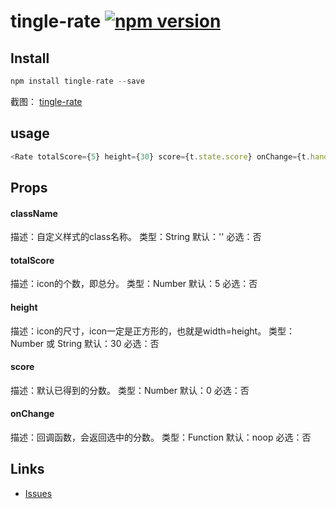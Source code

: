 # tingle-rate [![npm version](https://badge.fury.io/js/tingle-rate.svg)](http://badge.fury.io/js/tingle-rate)

## Install

```js
npm install tingle-rate --save
```

截图：
[tingle-rate](//img.alicdn.com/tps/TB1gUbDKpXXXXbqXXXXXXXXXXXX-582-944.png)

## usage

```js
<Rate totalScore={5} height={30} score={t.state.score} onChange={t.handleChange.bind(t)} />
```

## Props

#### className

描述：自定义样式的class名称。
类型：String
默认：''
必选：否

#### totalScore

描述：icon的个数，即总分。
类型：Number
默认：5
必选：否

#### height

描述：icon的尺寸，icon一定是正方形的，也就是width=height。
类型：Number 或 String
默认：30
必选：否

#### score

描述：默认已得到的分数。
类型：Number
默认：0
必选：否

#### onChange

描述：回调函数，会返回选中的分数。
类型：Function
默认：noop
必选：否


## Links

- [Issues](http://github.com/tinglejs/tingle-rate/issues)
